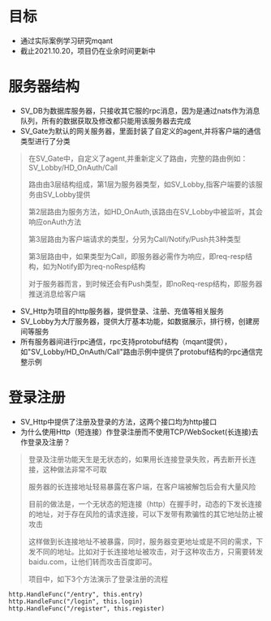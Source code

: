 # 目标
* 通过实际案例学习研究mqant
* 截止2021.10.20，项目仍在业余时间更新中

# 服务器结构
* SV_DB为数据库服务器，只接收其它服的rpc消息，因为是通过nats作为消息队列，所有的数据获取及修改都只能用该服务器去完成
* SV_Gate为默认的网关服务器，里面封装了自定义的agent,并将客户端的通信类型进行了分类
> 在SV_Gate中，自定义了agent,并重新定义了路由，完整的路由例如：SV_Lobby/HD_OnAuth/Call
> 
> 路由由3层结构组成，第1层为服务器类型，如SV_Lobby,指客户端要的该服务由SV_Lobby提供
> 
> 第2层路由为服务方法，如HD_OnAuth,该路由在SV_Lobby中被监听，其会响应onAuth方法
> 
> 第3层路由为客户端请求的类型，分另为Call/Notify/Push共3种类型
> 
> 第3层路由中，如果类型为Call，即服务器必需作为响应，即req-resp结构，如为Notify即为req-noResp结构
> 
> 对于服务器而言，到时候还会有Push类型，即noReq-resp结构，即服务器推送消息给客户端
* SV_Http为项目的http服务器，提供登录、注册、充值等相关服务
* SV_Lobby为大厅服务器，提供大厅基本功能，如数据展示，排行榜，创建房间等服务
* 所有服务器间进行rpc通信，rpc支持protobuf结构（mqant提供），如"SV_Lobby/HD_OnAuth/Call"路由示例中提供了protobuf结构的rpc通信完整示例


# 登录注册
* SV_Http中提供了注册及登录的方法，这两个接口均为http接口
* 为什么使用Http（短连接）作登录注册而不使用TCP/WebSocket(长连接)去作登录及注册？
> 登录及注册功能天生是无状态的，如果用长连接登录失败，再去断开长连接，这种做法非常不可取
> 
> 服务器的长连接地址轻易暴露在客户端，在客户端被解包后会有大量风险
> 
> 目前的做法是，一个无状态的短连接（http）在握手时，动态的下发长连接的地址，对于存在风险的请求连接，可以下发带有欺骗性的其它地址防止被攻击
> 
> 这样做到长连接地址不被暴露，同时，服务器变更地址或是不同的需求，下发不同的地址。比如对于长连接地址被攻击，对于这种攻击方，只需要转发baidu.com，让他们转而攻击百度即可。
>
> 项目中，如下3个方法演示了登录注册的流程
```
http.HandleFunc("/entry", this.entry)
http.HandleFunc("/login", this.login)
http.HandleFunc("/register", this.register)
```


